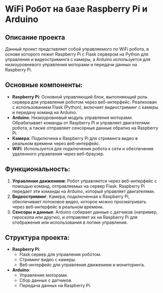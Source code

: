 # WiFi Робот на базе Raspberry Pi и Arduino

## Описание проекта

Данный проект представляет собой управляемого по WiFi робота, в основе которого лежит Raspberry Pi с Flask сервером на Python для управления и видеостриминга с камеры, а Arduino используется для низкоуровневого управления моторами и передачи данных на Raspberry Pi.

## Основные компоненты:
- **Raspberry Pi**: Основной управляющий блок, выполняющий роль сервера для управления роботом через веб-интерфейс. Реализован с использованием Flask (Python), включает видеостриминг с камеры и передачу команд на Arduino.
- **Arduino**: Низкоуровневый модуль управления моторами. Обрабатывает команды от Raspberry Pi и управляет двигателями робота, а также отправляет сенсорные данные обратно на Raspberry Pi.
- **Камера**: Подключена к Raspberry Pi для стриминга видео в реальном времени через веб-интерфейс.
- **WiFi**: Используется для подключения робота к сети и обеспечения удаленного управления через веб-браузер.

## Функциональность:
1. **Управление движением**: Робот управляется через веб-интерфейс с помощью команд, отправляемых на сервер Flask. Raspberry Pi передает эти команды на Arduino, который управляет двигателями.
2. **Видеостриминг**: Камера, подключенная к Raspberry Pi, обеспечивает потоковое видео, которое можно просматривать через веб-интерфейс в реальном времени.
3. **Сенсоры и данные**: Arduino собирает данные с датчиков (например, гироскопа или других), и отправляет их на Raspberry Pi для отображения или использования в логике управления.

## Структура проекта:
- **Raspberry Pi**:
  - Flask сервер для управления роботом.
  - Стриминг видео с камеры.
  - Веб-интерфейс для управления движением и мониторинга.
- **Arduino**:
  - Управление моторами.
  - Сбор данных с датчиков.
  - Передача данных на Raspberry Pi.
